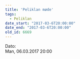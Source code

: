 ```yaml
---
title: 'Peliklan møde'
tags:
  - Peliklan
date_start: "2017-03-6T20:00:00"
date_end: "2017-03-6T20:00:00"
old_id: 6669
---
```

<div class="field field-type-datetime field-field-tidspunkt">
    <div class="field-items">
            <div class="field-item odd">
                      <div class="field-label-inline-first">
              Dato:&nbsp;</div>
                    Man, 06.03.2017 20:00        </div>
        </div>
</div>